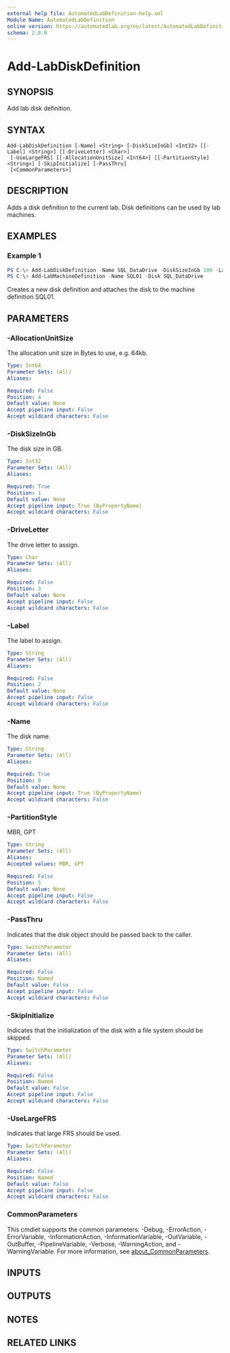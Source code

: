 ```yaml
---
external help file: AutomatedLabDefinition-help.xml
Module Name: AutomatedLabDefinition
online version: https://automatedlab.org/en/latest/AutomatedLabDefinition/en-us/Add-LabDiskDefinition
schema: 2.0.0
---
```


# Add-LabDiskDefinition

## SYNOPSIS
Add lab disk definition.

## SYNTAX

```
Add-LabDiskDefinition [-Name] <String> [-DiskSizeInGb] <Int32> [[-Label] <String>] [[-DriveLetter] <Char>]
 [-UseLargeFRS] [[-AllocationUnitSize] <Int64>] [[-PartitionStyle] <String>] [-SkipInitialize] [-PassThru]
 [<CommonParameters>]
```

## DESCRIPTION
Adds a disk definition to the current lab.
Disk definitions can be used by lab machines.

## EXAMPLES

### Example 1
```powershell
PS C:\> Add-LabDiskDefinition -Name SQL_DataDrive -DiskSizeInGb 100 -Label Data -DriveLetter D -AllocationUnitSize 64kb
PS C:\> Add-LabMachineDefinition -Name SQL01 -Disk SQL_DataDrive
```

Creates a new disk definition and attaches the disk to the machine definition SQL01.

## PARAMETERS

### -AllocationUnitSize
The allocation unit size in Bytes to use, e.g.
64kb.

```yaml
Type: Int64
Parameter Sets: (All)
Aliases:

Required: False
Position: 4
Default value: None
Accept pipeline input: False
Accept wildcard characters: False
```

### -DiskSizeInGb
The disk size in GB.

```yaml
Type: Int32
Parameter Sets: (All)
Aliases:

Required: True
Position: 1
Default value: None
Accept pipeline input: True (ByPropertyName)
Accept wildcard characters: False
```

### -DriveLetter
The drive letter to assign.

```yaml
Type: Char
Parameter Sets: (All)
Aliases:

Required: False
Position: 3
Default value: None
Accept pipeline input: False
Accept wildcard characters: False
```

### -Label
The label to assign.

```yaml
Type: String
Parameter Sets: (All)
Aliases:

Required: False
Position: 2
Default value: None
Accept pipeline input: False
Accept wildcard characters: False
```

### -Name
The disk name.

```yaml
Type: String
Parameter Sets: (All)
Aliases:

Required: True
Position: 0
Default value: None
Accept pipeline input: True (ByPropertyName)
Accept wildcard characters: False
```

### -PartitionStyle
MBR, GPT

```yaml
Type: String
Parameter Sets: (All)
Aliases:
Accepted values: MBR, GPT

Required: False
Position: 5
Default value: None
Accept pipeline input: False
Accept wildcard characters: False
```

### -PassThru
Indicates that the disk object should be passed back to the caller.

```yaml
Type: SwitchParameter
Parameter Sets: (All)
Aliases:

Required: False
Position: Named
Default value: False
Accept pipeline input: False
Accept wildcard characters: False
```

### -SkipInitialize
Indicates that the initialization of the disk with a file system should be skipped.

```yaml
Type: SwitchParameter
Parameter Sets: (All)
Aliases:

Required: False
Position: Named
Default value: False
Accept pipeline input: False
Accept wildcard characters: False
```

### -UseLargeFRS
Indicates that large FRS should be used.

```yaml
Type: SwitchParameter
Parameter Sets: (All)
Aliases:

Required: False
Position: Named
Default value: False
Accept pipeline input: False
Accept wildcard characters: False
```

### CommonParameters
This cmdlet supports the common parameters: -Debug, -ErrorAction, -ErrorVariable, -InformationAction, -InformationVariable, -OutVariable, -OutBuffer, -PipelineVariable, -Verbose, -WarningAction, and -WarningVariable. For more information, see [about_CommonParameters](http://go.microsoft.com/fwlink/?LinkID=113216).

## INPUTS

## OUTPUTS

## NOTES

## RELATED LINKS


